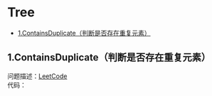 # Tree
* [1.ContainsDuplicate（判断是否存在重复元素）]()

## 1.ContainsDuplicate（判断是否存在重复元素）
问题描述：[LeetCode](https://leetcode-cn.com/problems/contains-duplicate/)   
代码：
``` java 

```
